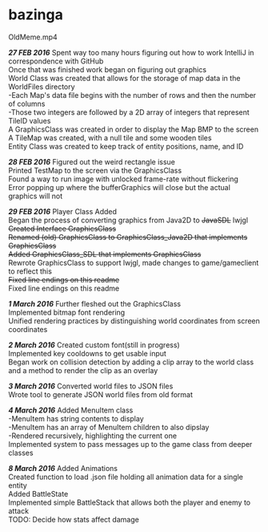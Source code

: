 # bazinga
OldMeme.mp4

***27 FEB 2016***
Spent way too many hours figuring out how to work IntelliJ in correspondence with GitHub  
Once that was finished work began on figuring out graphics  
World Class was created that allows for the storage of map data in the WorldFiles directory  
    -Each Map's data file begins with the number of rows and then the number of columns  
    -Those two integers are followed by a 2D array of integers that represent TileID values  
A GraphicsClass was created in order to display the Map BMP to the screen  
A TileMap was created, with a null tile and some wooden tiles  
Entity Class was created to keep track of entity positions, name, and ID  

***28 FEB 2016***
Figured out the weird rectangle issue  
Printed TestMap to the screen via the GraphicsClass  
Found a way to run image with unlocked frame-rate without flickering  
Error popping up where the bufferGraphics will close but the actual graphics will not  

***29 FEB 2016***
Player Class Added  
Began the process of converting graphics from Java2D to ~~JavaSDL~~ lwjgl  
~~Created Interface GraphicsClass  
Renamed (old) GraphicsClass to GraphicsClass_Java2D that implements GraphicsClass  
Added GraphicsClass_SDL that implements GraphicsClass~~  
Rewrote GraphicsClass to support lwjgl, made changes to game/gameclient to reflect this  
~~Fixed line endings on this readme~~  
Fixed line endings on this readme  

***1 March 2016***
Further fleshed out the GraphicsClass  
Implemented bitmap font rendering  
Unified rendering practices by distinguishing world coordinates from screen coordinates  

***2 March 2016***
Created custom font(still in progress)  
Implemented key cooldowns to get usable input  
Began work on collision detection by adding a clip array to the world class and a method to render the clip as an overlay  

***3 March 2016***
Converted world files to JSON files  
Wrote tool to generate JSON world files from old format  

***4 March 2016***
Added MenuItem class  
-MenuItem has string contents to display  
-MenuItem has an array of MenuItem children to also dipslay  
-Rendered recursively, highlighting the current one  
Implemented system to pass messages up to the game class from deeper classes  

***8 March 2016***
Added Animations  
Created function to load .json file holding all animation data for a single entity  
Added BattleState  
Implemented simple BattleStack that allows both the player and enemy to attack  
TODO: Decide how stats affect damage  
